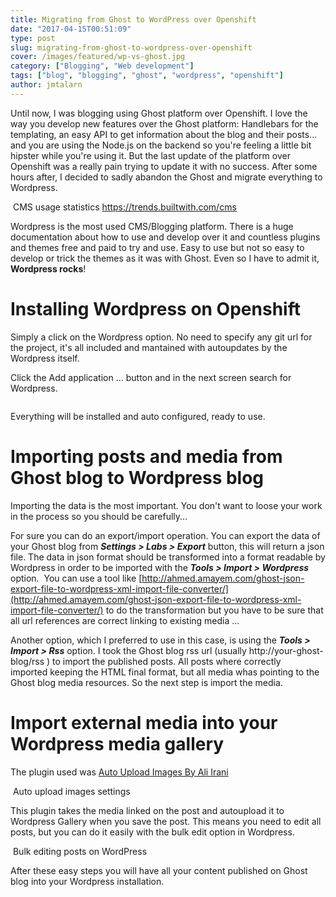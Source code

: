 ```yaml
---
title: Migrating from Ghost to WordPress over Openshift
date: "2017-04-15T00:51:09"
type: post
slug: migrating-from-ghost-to-wordpress-over-openshift
cover: /images/featured/wp-vs-ghost.jpg
category: ["Blogging", "Web development"]
tags: ["blog", "blogging", "ghost", "wordpress", "openshift"]
author: jmtalarn
---
```


Until now, I was blogging using Ghost platform over Openshift. I love the way you develop new features over the Ghost platform: Handlebars for the templating, an easy API to get information about the blog and their posts... and you are using the Node.js on the backend so you're feeling a little bit hipster while you're using it.<!--more-->
But the last update of the platform over Openshift was a really pain trying to update it with no success. After some hours after, I decided to sadly abandon the Ghost and migrate everything to Wordpress.

<img  src="../images/CMS-technologies-Web-Usage-Statistics-300x229.png" alt="" /> CMS usage statistics https://trends.builtwith.com/cms

Wordpress is the most used CMS/Blogging platform. There is a huge documentation about how to use and develop over it and countless plugins and themes free and paid to try and use. Easy to use but not so easy to develop or trick the themes as it was with Ghost. Even so I have to admit it, **Wordpress rocks**!

<h1>Installing Wordpress on Openshift</h1>
Simply a click on the Wordpress option. No need to specify any git url for the project, it's all included and mantained with autoupdates by the Wordpress itself.

Click the Add application ... button and in the next screen search for Wordpress.

<img class="alignnone size-medium" src="../images/Create-a-New-Application-_-OpenShift-Online-by-Red-Hat-300x196.png" alt="" />

Everything will be installed and auto configured, ready to use.

<h1>Importing posts and media from Ghost blog to Wordpress blog</h1>
Importing the data is the most important. You don't want to loose your work in the process so you should be carefully...

For sure you can do an export/import operation. You can export the data of your Ghost blog from _**Settings &gt; Labs &gt; Export**_ button, this will return a json file. The data in json format should be transformed into a format readable by Wordpress in order to be imported with the _**Tools &gt; Import &gt; Wordpress**_ option.  You can use a tool like [http://ahmed.amayem.com/ghost-json-export-file-to-wordpress-xml-import-file-converter/](http://ahmed.amayem.com/ghost-json-export-file-to-wordpress-xml-import-file-converter/) to do the transformation but you have to be sure that all url references are correct linking to existing media ...

Another option, which I preferred to use in this case, is using the _**Tools &gt; Import &gt; Rss**_ option. I took the Ghost blog rss url (usually http://your-ghost-blog/rss ) to import the published posts. All posts where correctly imported keeping the HTML final format, but all media whas pointing to the Ghost blog media resources. So the next step is import the media.

<h1>Import external media into your Wordpress media gallery</h1>

The plugin used was [Auto Upload Images By Ali Irani](https://wordpress.org/plugins/auto-upload-images/)

<img  src="../images/Auto-Upload-Images-Settings-&#8249;-web-dev-notes-&#8212;-WordPress-293x300.png" alt="" /> Auto upload images settings

This plugin takes the media linked on the post and autoupload it to Wordpress Gallery when you save the post. This means you need to edit all posts, but you can do it easily with the bulk edit option in Wordpress.

<img  src="../images/Bulk-edit-Posts-&#8249;-web-dev-notes-&#8212;-WordPress-300x191.png" alt="" /> Bulk editing posts on WordPress

After these easy steps you will have all your content published on Ghost blog into your Wordpress installation.
